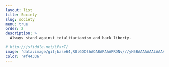 ```yaml
---
layout: list
title: Society
slug: society
menu: true
order: 2
description: >
  Always stand against totalitarianism and back liberty.

# http://jsfiddle.net/LPxrT/
image: 'data:image/gif;base64,R0lGODlhAQABAPAAAPRDNv///yH5BAAAAAAALAAAAAABAAEAAAICRAEAOw=='
color: '#f44336'
---
```

